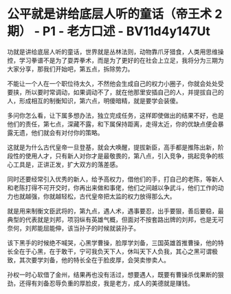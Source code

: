 # 公平就是讲给底层人听的童话（帝王术 2期） - P1 - 老方口述 - BV11d4y147Ut

功就是讲给底层人听的童话，世界就是丛林法则，动物靠爪牙猎食，人类用思维操控，学习拳谱不是为了耍弄拳术，而是为了更好的在社会上立足，我将分为三期为大家分享，那我们开始吧，第五点，拆除势力。

不能让一个人在一个职位待太久，不然他会生成自己的权力小圈子，你就会处处受要挟，所以要时常调动，如果调动不了，就在他那里安插自己的人，并提拔自己的人，形成相互的制衡知识，第六点，明傻暗精，就是要学会装傻。

多问你怎么看，让下属多想办法，独立完成任务，这样即使做出的结果不好，也是他们的责任，第七点，深藏不露，和下属保持距离，走得太近，你的优缺点便会暴露无遗，他们就会有对付你的策略。

这就是为什么古代皇帝一旦登基，就会大唤醒，提拔新臣，高手都是推陈出新，阶段性的使用人才，只有新人对你才是最敬畏的，第八点，引入竞争，挑起竞争的核心工具是，正讲正发，扩大双方的落差感。

同时还要经常引入优秀的新人，给予高权力，借他们的手，打自己的老陈，等新人和老陈打得不可开交时，你再出来做和事佬，他们之间越以争武斗，他们工作的动力也就越强，你就越轻松，古代皇帝把太监的权力放得那么大。

就是用来制衡文臣武将的，第九点，遇人术，遇事要忍，出手要狠，善后要稳，最典型的代表就是刘邦，项羽纵有英雄气概，但面对不按套路出牌的刘邦，也是无可奈何，刘邦能屈能伸，该当孙子的时候就装孙子。

该下黑手的时候绝不喊哭，心黑学曹操，脸厚学刘备，三国英雄首推曹操，他的特长全在于心黑，在于敢干，宁可我负天下人，休叫天下人负我，其心之黑可谓极致，其次要学刘备，他的特长全在于脸皮厚，会哭卖惨卖人。

孙权一时心软借了金州，结果再也没有活过，想要遇人，既要有曹操杀伐果断的狠劲，还得有刘备忍辱负重的厚脸皮，我是老方，成人的美德就是赚钱。

